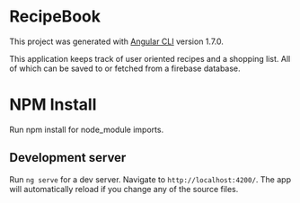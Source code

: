 # RecipeBook

This project was generated with [Angular CLI](https://github.com/angular/angular-cli) version 1.7.0.

This application keeps track of user oriented recipes and a shopping list. All of which can be saved to or fetched from a firebase database.

# NPM Install
Run npm install for node_module imports.

## Development server

Run `ng serve` for a dev server. Navigate to `http://localhost:4200/`. The app will automatically reload if you change any of the source files.
